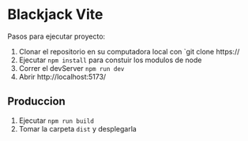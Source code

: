 # Blackjack Vite

Pasos para ejecutar proyecto:

1. Clonar el repositorio en su computadora local con `git clone https://
2. Ejecutar ```npm install``` para constuir los modulos de node
3. Correr el devServer ```npm run dev```
4. Abrir http://localhost:5173/

## Produccion

1. Ejecutar ```npm run build```
2. Tomar la carpeta ```dist``` y desplegarla
